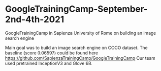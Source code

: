 # GoogleTrainingCamp-September-2nd-4th-2021
GoogleTrainingCamp in Sapienza University of Rome on building an image search engine

Main goal was to build an image search engine on COCO dataset. 
The baseline (score 0.06597) could be found here https://github.com/SapienzaTrainingCamp/GoogleTrainingCamp
Our team used pretrained InceptionV3 and Glove 6B.
